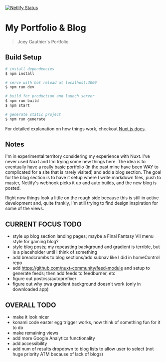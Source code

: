 [![Netlify Status](https://api.netlify.com/api/v1/badges/cfe5692f-e688-4f3e-a96d-9ea631808fe9/deploy-status)](https://app.netlify.com/sites/joeyg/deploys)

# My Portfolio & Blog

> Joey Gauthier&#39;s Portfolio

## Build Setup

```bash
# install dependencies
$ npm install

# serve with hot reload at localhost:3000
$ npm run dev

# build for production and launch server
$ npm run build
$ npm start

# generate static project
$ npm run generate
```

For detailed explanation on how things work, checkout [Nuxt.js docs](https://nuxtjs.org).

## Notes

I'm in experimental territory considering my experience with Nuxt. I've never used Nuxt and I'm trying some new things here. The idea is to eventually have a really basic portfolio (in the past mine have been WAY to complicated for a site that is rarely visited) and add a blog section. The goal for the blog section is to have it setup where I write markdown files, push to master, Netlify's webhook picks it up and auto builds, and the new blog is posted.

Right now things look a little on the rough side because this is still in active development and, quite frankly, I'm still trying to find design inspiration for some of the views.

## CURRENT FOCUS TODO

- style up blog section landing pages; maybe a Final Fantasy VII menu style for gaming blog?
- style blog posts; my repeasting background and gradient is terrible, but is a placeholder until I think of something
- add breadcrumbs to blog sections/add subnav like I did in homeControl repo
- add https://github.com/nuxt-community/feed-module and setup to generate feeds; then add feeds to feedburner, etc
- figure out postcss/autoprefixer
- figure out why pwa gradient background doesn't work (only in downloaded app)

## OVERALL TODO

- make it look nicer
- konami code easter egg trigger works, now think of something fun for it to do
- make remaining views
- add more Google Analytics functionality
- add accessibility
- add num of results dropdown to blog lists to allow user to select (not huge priority ATM because of lack of blogs)
